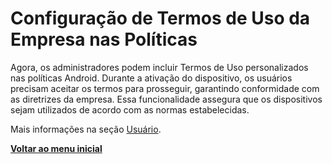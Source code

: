 # Configuração de Termos de Uso da Empresa nas Políticas

Agora, os administradores podem incluir Termos de Uso personalizados nas políticas Android. Durante a ativação do dispositivo, os usuários precisam aceitar os termos para prosseguir, garantindo conformidade com as diretrizes da empresa. Essa funcionalidade assegura que os dispositivos sejam utilizados de acordo com as normas estabelecidas.

Mais informações na seção [Usuário](../../portal/configuracoes/editar-politica/configuracoes-gerais/usuario.md).

[**Voltar ao menu inicial**](./)
